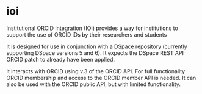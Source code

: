 # ioi
Institutional ORCID Integration (IOI) provides a way for institutions to support the use of ORCID iDs by their researchers and students

It is designed for use in conjunction with a DSpace repository (currently supporting DSpace versions 5 and 6). It expects the DSpace REST API ORCID patch to already have been applied.

It interacts with ORCID using v.3 of the ORCID API. For full functionality ORCID membership and access to the ORCID member API is needed. It can also be used with the ORCID public API, but with limited functionality.


